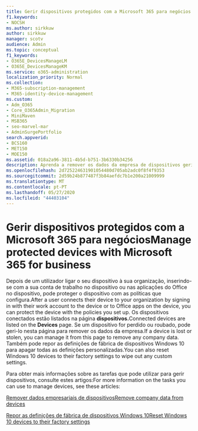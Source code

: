 ```yaml
---
title: Gerir dispositivos protegidos com a Microsoft 365 para negócios
f1.keywords:
- NOCSH
ms.author: sirkkuw
author: sirkkuw
manager: scotv
audience: Admin
ms.topic: conceptual
f1_keywords:
- O365E_DevicesManageLM
- O365E_DevicesManageKM
ms.service: o365-administration
localization_priority: Normal
ms.collection:
- M365-subscription-management
- M365-identity-device-management
ms.custom:
- Adm_O365
- Core_O365Admin_Migration
- MiniMaven
- MSB365
- seo-marvel-mar
- AdminSurgePortfolio
search.appverid:
- BCS160
- MET150
- MOE150
ms.assetid: 018a2a96-3811-4b5d-b751-3b6330b34256
description: Aprenda a remover os dados da empresa de dispositivos geridos através de políticas de proteção, bem como redefinir os dispositivos Do Windows 10 para as suas definições de fábrica.
ms.openlocfilehash: 2d725224631901054480d705ab2adc0f8f4f9353
ms.sourcegitcommit: 2d59b24b877487f3b84aefdc7b1e200a21009999
ms.translationtype: MT
ms.contentlocale: pt-PT
ms.lasthandoff: 05/27/2020
ms.locfileid: "44403104"
---
```

# <a name="manage-protected-devices-with-microsoft-365-for-business"></a><span data-ttu-id="50e9e-103">Gerir dispositivos protegidos com a Microsoft 365 para negócios</span><span class="sxs-lookup"><span data-stu-id="50e9e-103">Manage protected devices with Microsoft 365 for business</span></span>

<span data-ttu-id="50e9e-104">Depois de um utilizador ligar o seu dispositivo à sua organização, inserindo-se com a sua conta de trabalho no dispositivo ou nas aplicações do Office no dispositivo, pode proteger o dispositivo com as políticas que configura.</span><span class="sxs-lookup"><span data-stu-id="50e9e-104">After a user connects their device to your organization by signing in with their work account to the device or to Office apps on the device, you can protect the device with the policies you set up.</span></span> <span data-ttu-id="50e9e-105">Os dispositivos conectados estão listados na página **dispositivos.**</span><span class="sxs-lookup"><span data-stu-id="50e9e-105">Connected devices are listed on the **Devices** page.</span></span> <span data-ttu-id="50e9e-106">Se um dispositivo for perdido ou roubado, pode geri-lo nesta página para remover os dados da empresa.</span><span class="sxs-lookup"><span data-stu-id="50e9e-106">If a device is lost or stolen, you can manage it from this page to remove any company data.</span></span> <span data-ttu-id="50e9e-107">Também pode repor as definições de fábrica de dispositivos Windows 10 para apagar todas as definições personalizadas.</span><span class="sxs-lookup"><span data-stu-id="50e9e-107">You can also reset Windows 10 devices to their factory settings to wipe out any custom settings.</span></span> 

<span data-ttu-id="50e9e-108">Para obter mais informações sobre as tarefas que pode utilizar para gerir dispositivos, consulte estes artigos:</span><span class="sxs-lookup"><span data-stu-id="50e9e-108">For more information on the tasks you can use to manage devices, see these articles:</span></span> 
  
[<span data-ttu-id="50e9e-109">Remover dados empresariais de dispositivos</span><span class="sxs-lookup"><span data-stu-id="50e9e-109">Remove company data from devices</span></span>](remove-company-data.md)
  
[<span data-ttu-id="50e9e-110">Repor as definições de fábrica de dispositivos Windows 10</span><span class="sxs-lookup"><span data-stu-id="50e9e-110">Reset Windows 10 devices to their factory settings</span></span>](reset-devices-to-factory-settings.md)
  

